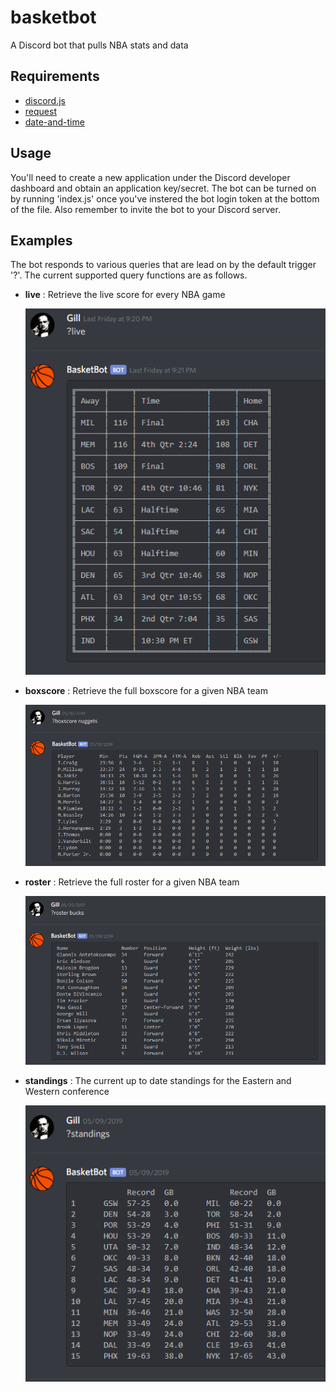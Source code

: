 # basketbot
A Discord bot that pulls NBA stats and data

## Requirements
* [discord.js](https://discord.js.org/#/)
* [request](https://www.npmjs.com/package/request)
* [date-and-time](https://www.npmjs.com/package/date-and-time)

## Usage 
You'll need to create a new application under the Discord developer dashboard and obtain an application key/secret. The bot can be turned on by running 'index.js' once you've instered the bot login token at the bottom of the file. Also remember to invite the bot to your Discord server.

## Examples
The bot responds to various queries that are lead on by the default trigger '?'. The current supported query functions are as follows.
* **live**
    : Retrieve the live score for every NBA game
    
    ![](images/ikNggQr.png)
* **boxscore**
    : Retrieve the full boxscore for a given NBA team
    
    ![](images/BSBUoxB.png)
* **roster**
    : Retrieve the full roster for a given NBA team
    
    ![](images/M4zIEaS.png)
* **standings**
    : The current up to date standings for the Eastern and Western conference
    
    ![](images/2fRl9O0.png)


